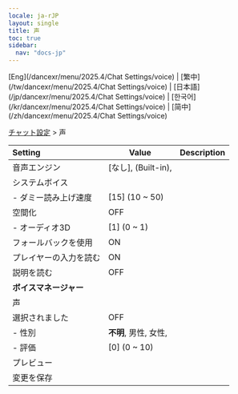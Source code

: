 ```yaml
---
locale: ja-rJP
layout: single
title: 声
toc: true
sidebar:
  nav: "docs-jp"
---
```

[Eng](/dancexr/menu/2025.4/Chat Settings/voice) | [繁中](/tw/dancexr/menu/2025.4/Chat Settings/voice) | [日本語](/jp/dancexr/menu/2025.4/Chat Settings/voice) | [한국어](/kr/dancexr/menu/2025.4/Chat Settings/voice) | [简中](/zh/dancexr/menu/2025.4/Chat Settings/voice)

[チャット設定](../menu#チャット設定) > 声



| Setting | Value | Description |
| :--- | --- | :--- |
| 音声エンジン | [なし], (Built-in),  |  |
| システムボイス |  |  |
|- ダミー読み上げ速度 | [15] (10 ~ 50) | 
| 空間化 | OFF | 
|- オーディオ3D | [1] (0 ~ 1) | 
| フォールバックを使用 | ON | 
| プレイヤーの入力を読む | ON | 
| 説明を読む | OFF | 
|**ボイスマネージャー** | | 
| 声 |  |  |
| 選択されました | OFF | 
|- 性別 | **不明**, 男性, 女性,  | 
|- 評価 | [0] (0 ~ 10) | 
| プレビュー || 
| 変更を保存 || 

